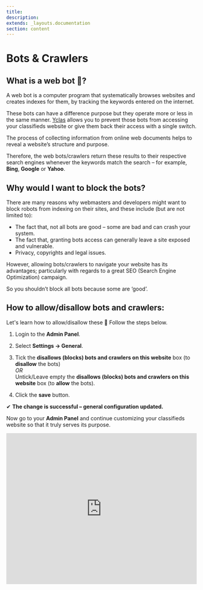 ```yaml
---
title:
description:
extends: _layouts.documentation
section: content
---
```


# Bots & Crawlers


## **What is a web bot 🤖?**

A web bot is a computer program that systematically browses websites and creates indexes for them, by tracking the keywords entered on the internet. 

These bots can have a difference purpose but they operate more or less in the same manner.  [Yclas](http://yclas.com/)  allows you to prevent those bots from accessing your classifieds website or give them back their access with a single switch.

The process of collecting information from online web documents helps to reveal a website’s structure and purpose. 

Therefore, the web bots/crawlers return these results to their respective search engines whenever the keywords match the search – for example, **Bing**, **Google** or **Yahoo**.

## Why would I want to block the bots?

There are many reasons why webmasters and developers might want to block robots from indexing on their sites, and these include (but are not limited to):

-   The fact that, not all bots are good – some are bad and can crash your system.
-   The fact that, granting bots access can generally leave a site exposed and vulnerable.
-   Privacy, copyrights and legal issues.

However, allowing bots/crawlers to navigate your website has its advantages; particularly with regards to a great SEO (Search Engine Optimization) campaign. 

So you shouldn’t block all bots because some are ‘good’.

## How to allow/disallow bots and crawlers:
Let's learn how to allow/disallow these 🤖
 Follow the steps below.
1.  Login to the  **Admin Panel**.
2.  Select  **Settings -> General**.
3.  Tick the  **disallows (blocks) bots and crawlers on this website**  box  (to  **disallow**  the bots)  
    _OR_  
   Untick/Leave empty the  **disallows (blocks) bots and crawlers on this website**  box  (to  **allow**  the bots).
    
4.  Click the  **save**  button.

✔ **The change is successful – general configuration updated.**

Now go to your **Admin Panel** and continue customizing your classifieds website so that it truly serves its purpose.  

<iframe width="100%" height="400px" src="https://www.youtube.com/embed/VxlnFcjBXRA" title="Yclas video" frameborder="0" allow="accelerometer; autoplay; clipboard-write; encrypted-media; gyroscope; picture-in-picture" allowfullscreen></iframe>

